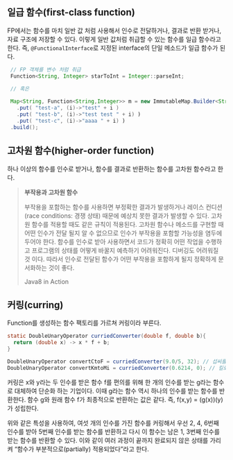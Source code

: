 ## 일급 함수(first-class function)
 FP에서는 함수를 마치 일반 값 처럼 사용해서 인수로 전달하거나, 결과로 반환 받거나, 자료 구조에 저장할 수 있다. 이렇게 일반 값처럼 취급할 수 있는 함수를 일급 함수라고 한다.
즉, ```@FunctionalInterface```로 지정된 interface의 단일 메소드가 일급 함수가 된다. 
```java
 // FP 객체를 변수 처럼 취급
 Function<String, Integer> starToInt = Integer::parseInt;

 // 혹은
 
 Map<String, Function<String,Integer>> m = new ImmutableMap.Builder<String,Function<String,Integer>>()
   .put( "test-a", (i)->"test" + i )
   .put( "test-b", (i)->"test test " + i) )
   .put( "test-c", (i)->"aaaa " + i) )
 .build(); 
```

## 고차원 함수(higher-order function)
하나 이상의 함수를 인수로 받거나, 함수를 결과로 반환하는 함수를 고차원 함수라고 한다.
> __부작용과 고차원 함수__
>
> 부작용을 포함하는 함수를 사용하면 부정확한 결과가 발생하거나 레이스 컨디션(race conditions: 경쟁 상태) 때문에 
> 예상치 못한 결과가 발생할 수 있다. 고차원 함수를 적용할 때도 같은 규칙이 적용된다. 
> 고차원 함수나 메소드를 구현할 때 어떤 인수가 전달 될지 알 수 없으므로 인수가 부작용을 포함할 가능성을 염두에 두어야 한다. 함수를 인수로 받아 사용하면서 코드가 정확히 어떤 작업을 수행하고 프로그램의 상태를 어떻게 바꿀지 예측하기 어려워진다. 디버깅도 어려워질 것 이다. 
> 따라서 인수로 전달된 함수가 어떤 부작용을 포함하게 될지 정확하게 문서화하는 것이 좋다.
>
> Java8 in Action

## 커링(curring) 
 Function를 생성하는 함수 팩토리를 가르쳐 커링이라 부른다. 
```java
static DoubleUnaryOperator curriedConverter(double f, double b){
  return (double x) -> x * f + b;
}

DoubleUnaryOperator convertCtoF = curriedConverter(9.0/5, 32); // 섭씨를 화씨로 변환
DoubleUnaryOperator convertKmtoMi = curriedConverter(0.6214, 0); // 킬로미터를 미터로 변환

```

커링은 x와 y라는 두 인수를 받은 함수 f를 편의를 위해 한 개의 인수를 받는 g라는 함수로 대체하여 단순화 하는  기업이다. 이때 g라는 함수 역시 하나의 인수를 받는 함수를 반환한다. 함수 g와 원래 함수 f가 최종적으로 반환하는 값은 같다.
  즉, f(x,y) = (g(x))(y)가 성립한다.


위와 같은 특성을 사용하여, 여섯 개의 인수를 가진 함수를 커링해서 우선 2, 4, 6번째 인수를 받아 5번째 인수를 받는 함수를 반환하고 다시 이 함수는 남은 1, 3번째 인수를 받는 함수를 반환할 수 있다. 
  이와 같이 여러 과정이 끝까지 완료되지 않은 상태를 가리켜 “함수가 부분적으로(partially) 적용되었다”라고 한다.